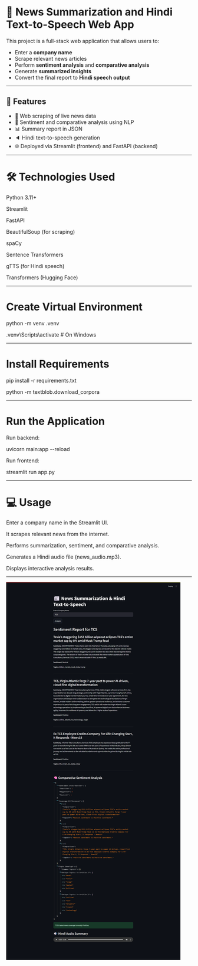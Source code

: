 # 📰 News Summarization and Hindi Text-to-Speech Web App

This project is a full-stack web application that allows users to:
- Enter a **company name**
- Scrape relevant news articles
- Perform **sentiment analysis** and **comparative analysis**
- Generate **summarized insights**
- Convert the final report to **Hindi speech output**

---

## 🚀 Features
- 📄 Web scraping of live news data
- 🧠 Sentiment and comparative analysis using NLP
- 📊 Summary report in JSON
- 🔈 Hindi text-to-speech generation
- 🌐 Deployed via Streamlit (frontend) and FastAPI (backend)

---

# 🛠️ Technologies Used
Python 3.11+

Streamlit

FastAPI

BeautifulSoup (for scraping)

spaCy

Sentence Transformers

gTTS (for Hindi speech)

Transformers (Hugging Face)

---
  
# Create Virtual Environment

python -m venv .venv

.venv\Scripts\activate   # On Windows

---

# Install Requirements

pip install -r requirements.txt

python -m textblob.download_corpora

---

# Run the Application

Run backend:

uvicorn main:app --reload

Run frontend:

streamlit run app.py

---

# 💻 Usage

Enter a company name in the Streamlit UI.

It scrapes relevant news from the internet.

Performs summarization, sentiment, and comparative analysis.

Generates a Hindi audio file (news_audio.mp3).

Displays interactive analysis results.

---
![image alt](https://github.com/Logeshwari0809/News-Summarization/blob/f25ebb983196920e0183389b9fb9dee0bdf518b1/screencapture-localhost-8501-2025-06-06-13_09_56.png)
